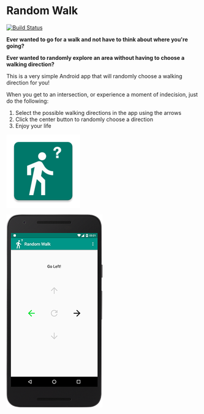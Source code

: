# Random Walk

[![Build Status](https://travis-ci.org/sho-87/random-walk.svg)](https://travis-ci.org/sho-87/random-walk)

**Ever wanted to go for a walk and not have to think about where you're going?**

**Ever wanted to randomly explore an area without having to choose a walking direction?**

This is a very simple Android app that will randomly choose a walking direction for you!

When you get to an intersection, or experience a moment of indecision, just do the following:

1. Select the possible walking directions in the app using the arrows
2. Click the center button to randomly choose a direction
3. Enjoy your life

![Logo](/images/logo.png)

![Image of Random Walk](/images/app.png)
